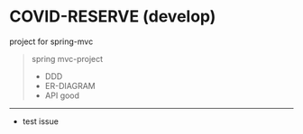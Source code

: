 # COVID-RESERVE (develop)
project for spring-mvc

> spring mvc-project 
> * DDD
> * ER-DIAGRAM
> * API
good

---
* test issue

